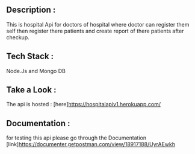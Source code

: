 ## Description :
This is  hospital Api for doctors of hospital where doctor can register them self then register there patients and create report of there patients after checkup.
## Tech Stack :
 Node.Js and Mongo DB
## Take a Look  :
The api is hosted : [here]https://hospitalapiv1.herokuapp.com/
## Documentation :
for testing this api please go through the Documentation [link]https://documenter.getpostman.com/view/18917188/UyrAEwkh
